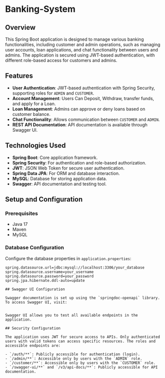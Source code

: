 # Banking-System

## Overview
This Spring Boot application is designed to manage various banking functionalities, including customer and admin operations, such as managing user accounts, loan applications, and chat functionality between users and admins. The application is secured using JWT-based authentication, with different role-based access for customers and admins.

## Features
- **User Authentication**: JWT-based authentication with Spring Security, supporting roles for `ADMIN` and `CUSTOMER`.
- **Account Management**: Users Can Deposit, Withdraw, transfer funds, and apply for a Loan.
- **Loan Management**: Admins can approve or deny loans based on customer balance.
- **Chat Functionality**: Allows communication between `CUSTOMER` and `ADMIN`.
- **REST API Documentation**: API documentation is available through Swagger UI.

## Technologies Used
- **Spring Boot**: Core application framework.
- **Spring Security**: For authentication and role-based authorization.
- **JWT**: JSON Web Token for secure user authentication.
- **Spring Data JPA**: For ORM and database interaction.
- **MySQL**: Database for storing application data.
- **Swagger**: API documentation and testing tool.

## Setup and Configuration

### Prerequisites
- Java 17 
- Maven
- MySQL

### Database Configuration
Configure the database properties in `application.properties`:

```properties
spring.datasource.url=jdbc:mysql://localhost:3306/your_database
spring.datasource.username=your_username
spring.datasource.password=your_password
spring.jpa.hibernate.ddl-auto=update

## Swagger UI Configuration

Swagger documentation is set up using the `springdoc-openapi` library. To access Swagger UI, visit:


Swagger UI allows you to test all available endpoints in the application.

## Security Configuration

The application uses JWT for secure access to APIs. Only authenticated users with valid tokens can access specific resources. The roles and accessible endpoints are:

- `/auth/**`: Publicly accessible for authentication (login).
- `/admin/**`: Accessible only by users with the `ADMIN` role.
- `/customer/**`: Accessible only by users with the `CUSTOMER` role.
- `/swagger-ui/**` and `/v3/api-docs/**`: Publicly accessible for API documentation.

